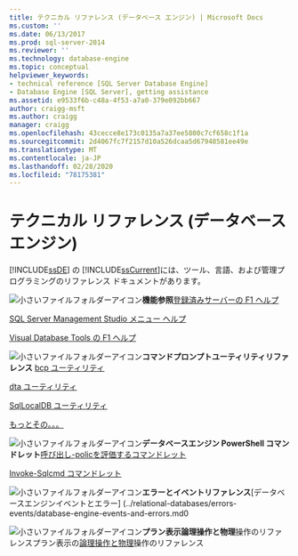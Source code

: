 ```yaml
---
title: テクニカル リファレンス (データベース エンジン) | Microsoft Docs
ms.custom: ''
ms.date: 06/13/2017
ms.prod: sql-server-2014
ms.reviewer: ''
ms.technology: database-engine
ms.topic: conceptual
helpviewer_keywords:
- technical reference [SQL Server Database Engine]
- Database Engine [SQL Server], getting assistance
ms.assetid: e9533f6b-c48a-4f53-a7a0-379e092bb667
author: craigg-msft
ms.author: craigg
manager: craigg
ms.openlocfilehash: 43cecce8e173c0135a7a37ee5800c7cf658c1f1a
ms.sourcegitcommit: 2d4067fc7f2157d10a526dcaa5d67948581ee49e
ms.translationtype: MT
ms.contentlocale: ja-JP
ms.lasthandoff: 02/28/2020
ms.locfileid: "78175381"
---
```

# <a name="technical-reference-database-engine"></a>テクニカル リファレンス (データベース エンジン)
  
  [!INCLUDE[ssDE](../includes/ssde-md.md)] の [!INCLUDE[ssCurrent](../includes/sscurrent-md.md)]には、ツール、言語、および管理プログラミングのリファレンス ドキュメントがあります。

 ![小さいファイルフォルダーアイコン](../../2014/integration-services/media/filefolder-small.gif "小さいファイル フォルダー アイコン")**機能参照**[登録済みサーバーの F1 ヘルプ](../ssms/register-servers/registered-servers-f1-help.md)

 [SQL Server Management Studio メニュー ヘルプ](../ssms/menu-help/sql-server-management-studio-menu-help.md)

 [Visual Database Tools の F1 ヘルプ](../ssms/visual-db-tools/visual-database-tools-f1-help.md)

 ![小さいファイルフォルダーアイコン](../../2014/integration-services/media/filefolder-small.gif "小さいファイル フォルダー アイコン")**コマンドプロンプトユーティリティリファレンス** [bcp ユーティリティ](../tools/bcp-utility.md)

 [dta ユーティリティ](../tools/dta/dta-utility.md)

 [SqlLocalDB ユーティリティ](../tools/sqllocaldb-utility.md)

 [もっとその。。。](../tools/command-prompt-utility-reference-database-engine.md)

 ![小さいファイルフォルダーアイコン](../../2014/integration-services/media/filefolder-small.gif "小さいファイル フォルダー アイコン")**データベースエンジン PowerShell コマンドレット**[呼び出し-policを評価するコマンドレット](../../2014/database-engine/invoke-policyevaluation-cmdlet.md)

 [Invoke-Sqlcmd コマンドレット](../../2014/database-engine/invoke-sqlcmd-cmdlet.md)

 ![小さいファイルフォルダーアイコン](../../2014/integration-services/media/filefolder-small.gif "小さいファイル フォルダー アイコン")**エラーとイベントリファレンス**[データベースエンジンイベントとエラー] (../relational-databases/errors-events/database-engine-events-and-errors.md0

 ![小さいファイルフォルダーアイコン](../../2014/integration-services/media/filefolder-small.gif "小さいファイル フォルダー アイコン")**プラン表示論理操作と物理**操作のリファレンスプラン表示の[論理操作と物理](../relational-databases/showplan-logical-and-physical-operators-reference.md)操作のリファレンス


